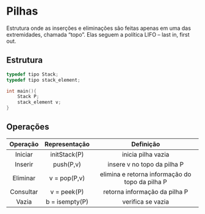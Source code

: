 # Pilhas

Estrutura onde as inserções e eliminações são feitas apenas em uma das extremidades, chamada “topo”. Elas seguem a política LIFO – last in, first out.

## Estrutura

```cpp
typedef tipo Stack;
typedef tipo stack_element;

int main(){
    Stack P;
    stack_element v;
}
```

## Operações

| Operação  | Representação  |                    Definição                    |
| :-------: | :------------: | :---------------------------------------------: |
|  Iniciar  |  initStack(P)  |               inicia pilha vazia                |
|  Inserir  |   push(P,v)    |           insere v no topo da pilha P           |
| Eliminar  |  v = pop(P,v)  | elimina e retorna informação do topo da pilha P |
| Consultar |  v = peek(P)   |          retorna informação da pilha P          |
|   Vazia   | b = isempty(P) |                verifica se vazia                |
